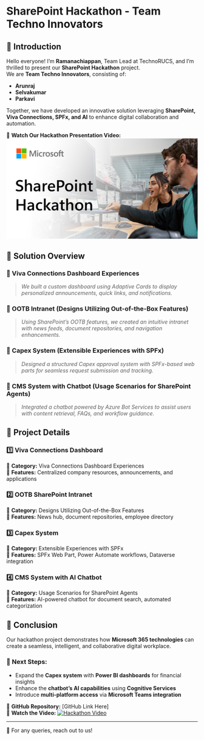 # SharePoint Hackathon - Team Techno Innovators  

## 📢 Introduction  
Hello everyone! I’m **Ramanachiappan**, Team Lead at TechnoRUCS, and I’m thrilled to present our **SharePoint Hackathon** project.  
We are **Team Techno Innovators**, consisting of:  
- **Arunraj**  
- **Selvakumar**  
- **Parkavi**  

Together, we have developed an innovative solution leveraging **SharePoint, Viva Connections, SPFx, and AI** to enhance digital collaboration and automation.  

🎥 **Watch Our Hackathon Presentation Video:**  
[![Hackathon Video](https://github.com/krctram/Techno-Innovators/blob/main/preview-sharepoint-hackathon.jpg)](https://drive.google.com/file/d/1UiKmtau--vwwNL4_onOEZE-otUQ0uT61/view?usp=sharing)  

## 🚀 Solution Overview  

### 🔹 Viva Connections Dashboard Experiences  
> *We built a custom dashboard using Adaptive Cards to display personalized announcements, quick links, and notifications.*  

### 🔹 OOTB Intranet (Designs Utilizing Out-of-the-Box Features)  
> *Using SharePoint’s OOTB features, we created an intuitive intranet with news feeds, document repositories, and navigation enhancements.*  

### 🔹 Capex System (Extensible Experiences with SPFx)  
> *Designed a structured Capex approval system with SPFx-based web parts for seamless request submission and tracking.*  

### 🔹 CMS System with Chatbot (Usage Scenarios for SharePoint Agents)  
> *Integrated a chatbot powered by Azure Bot Services to assist users with content retrieval, FAQs, and workflow guidance.*  

## 📂 Project Details  

### 1️⃣ Viva Connections Dashboard  
📌 **Category:** Viva Connections Dashboard Experiences  
📌 **Features:** Centralized company resources, announcements, and applications  

### 2️⃣ OOTB SharePoint Intranet  
📌 **Category:** Designs Utilizing Out-of-the-Box Features  
📌 **Features:** News hub, document repositories, employee directory  

### 3️⃣ Capex System  
📌 **Category:** Extensible Experiences with SPFx  
📌 **Features:** SPFx Web Part, Power Automate workflows, Dataverse integration  

### 4️⃣ CMS System with AI Chatbot  
📌 **Category:** Usage Scenarios for SharePoint Agents  
📌 **Features:** AI-powered chatbot for document search, automated categorization  

## 🎯 Conclusion  
Our hackathon project demonstrates how **Microsoft 365 technologies** can create a seamless, intelligent, and collaborative digital workplace.  

### 🚀 Next Steps:  
- Expand the **Capex system** with **Power BI dashboards** for financial insights  
- Enhance the **chatbot’s AI capabilities** using **Cognitive Services**  
- Introduce **multi-platform access** via **Microsoft Teams integration**  

🔗 **GitHub Repository:** [GitHub Link Here]  
🎥 **Watch the Video:** [![Hackathon Video](https://img.youtube.com/vi/YOUR_VIDEO_ID_HERE/0.jpg)](https://www.youtube.com/watch?v=YOUR_VIDEO_ID_HERE)  

---

📩 For any queries, reach out to us!  
